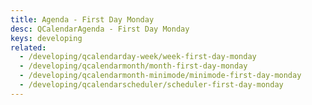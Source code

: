 ```yaml
---
title: Agenda - First Day Monday
desc: QCalendarAgenda - First Day Monday
keys: developing
related:
  - /developing/qcalendarday-week/week-first-day-monday
  - /developing/qcalendarmonth/month-first-day-monday
  - /developing/qcalendarmonth-minimode/minimode-first-day-monday
  - /developing/qcalendarscheduler/scheduler-first-day-monday
---
```


<example-viewer
  title="First Day Monday"
  file="AgendaFirstDayMonday"
  codepen-title="QCalendarAgenda"
/>
